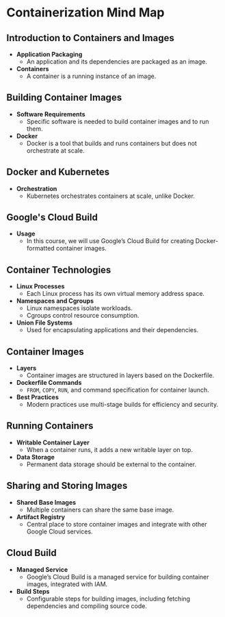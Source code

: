 # Containerization Mind Map

## Introduction to Containers and Images
- **Application Packaging**
  - An application and its dependencies are packaged as an image.
- **Containers**
  - A container is a running instance of an image.

## Building Container Images
- **Software Requirements**
  - Specific software is needed to build container images and to run them.
- **Docker**
  - Docker is a tool that builds and runs containers but does not orchestrate at scale.

## Docker and Kubernetes
- **Orchestration**
  - Kubernetes orchestrates containers at scale, unlike Docker.

## Google's Cloud Build
- **Usage**
  - In this course, we will use Google’s Cloud Build for creating Docker-formatted container images.

## Container Technologies
- **Linux Processes**
  - Each Linux process has its own virtual memory address space.
- **Namespaces and Cgroups**
  - Linux namespaces isolate workloads.
  - Cgroups control resource consumption.
- **Union File Systems**
  - Used for encapsulating applications and their dependencies.

## Container Images
- **Layers**
  - Container images are structured in layers based on the Dockerfile.
- **Dockerfile Commands**
  - `FROM`, `COPY`, `RUN`, and command specification for container launch.
- **Best Practices**
  - Modern practices use multi-stage builds for efficiency and security.

## Running Containers
- **Writable Container Layer**
  - When a container runs, it adds a new writable layer on top.
- **Data Storage**
  - Permanent data storage should be external to the container.

## Sharing and Storing Images
- **Shared Base Images**
  - Multiple containers can share the same base image.
- **Artifact Registry**
  - Central place to store container images and integrate with other Google Cloud services.

## Cloud Build
- **Managed Service**
  - Google’s Cloud Build is a managed service for building container images, integrated with IAM.
- **Build Steps**
  - Configurable steps for building images, including fetching dependencies and compiling source code.
